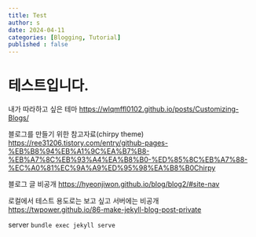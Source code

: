```yaml
---
title: Test
author: s
date: 2024-04-11
categories: [Blogging, Tutorial]
published : false
---
```


# 테스트입니다.

내가 따라하고 싶은 테마
<https://wlqmffl0102.github.io/posts/Customizing-Blogs/>

블로그를 만들기 위한 참고자료(chirpy theme)
<https://ree31206.tistory.com/entry/github-pages-%EB%B8%94%EB%A1%9C%EA%B7%B8-%EB%A7%8C%EB%93%A4%EA%B8%B0-%ED%85%8C%EB%A7%88-%EC%A0%81%EC%9A%A9%ED%95%98%EA%B8%B0Chirpy>

블로그 글 비공개
<https://hyeonjiwon.github.io/blog/blog2/#site-nav>

로컬에서 테스트 용도로는 보고 싶고 서버에는 비공개
<https://twpower.github.io/86-make-jekyll-blog-post-private>

server
`bundle exec jekyll serve`

